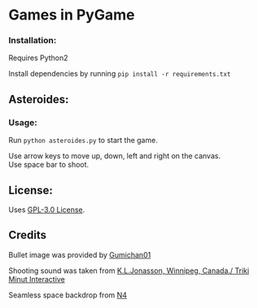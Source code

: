 # Games in PyGame

### Installation:
Requires Python2

Install dependencies by running `pip install -r requirements.txt`

## Asteroides:

### Usage:
Run `python asteroides.py` to start the game.

Use arrow keys to move up, down, left and right on the canvas.  
Use space bar to shoot.


## License:
Uses [GPL-3.0 License](https://github.com/rodrigets/games-in-pygame/blob/master/LICENSE).

## Credits
Bullet image was provided by [Gumichan01](https://gumichan01.github.io/en/)  

Shooting sound was taken from [K.L.Jonasson, Winnipeg, Canada./ Triki Minut Interactive](https://twitter.com/trikiminut)  

Seamless space backdrop from [N4](https://opengameart.org/users/n4)



